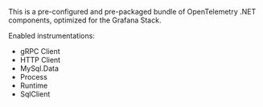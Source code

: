 This is a pre-configured and pre-packaged bundle of OpenTelemetry .NET
components, optimized for the Grafana Stack.

Enabled instrumentations:
* gRPC Client
* HTTP Client
* MySql.Data
* Process
* Runtime
* SqlClient
